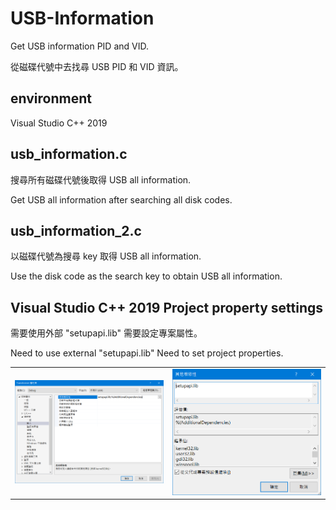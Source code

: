 # USB-Information
Get USB information PID and VID.

從磁碟代號中去找尋 USB PID 和 VID 資訊。

## environment
Visual Studio C++ 2019

## usb_information.c
搜尋所有磁碟代號後取得 USB all information.

Get USB all information after searching all disk codes.

## usb_information_2.c
以磁碟代號為搜尋 key 取得 USB all information.

Use the disk code as the search key to obtain USB all information.

## Visual Studio C++ 2019 Project property settings
需要使用外部 "setupapi.lib" 需要設定專案屬性。

Need to use external "setupapi.lib" Need to set project properties.

<table width="100%" align="center" border="0">    
    <tr>
      <td width="30%" align="center"><img src="SetVC++_01.png" width="300"></td>
      <td width="30%" align="center"><img src="SetVC++_02.png" width="300"></td>      
    </tr>    
</table>
